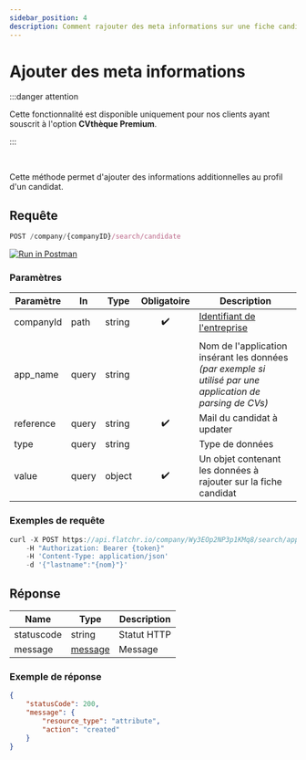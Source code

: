 ```yaml
---
sidebar_position: 4
description: Comment rajouter des meta informations sur une fiche candidat grâce à l'API Flatchr
---
```



# Ajouter des meta informations

:::danger attention

Cette fonctionnalité est disponible uniquement pour nos clients ayant souscrit à l'option **CVthèque Premium**.

:::
  
<br/>
  
Cette méthode permet d'ajouter des informations additionnelles au profil d'un candidat. 

## Requête


```jsx
POST /company/{companyID}/search/candidate
```
[![Run in Postman](https://run.pstmn.io/button.svg)](https://god.gw.postman.com/run-collection/18861404-2bd60cea-6942-4809-83e7-e8869748aa62?action=collection%2Ffork&collection-url=entityId%3D18861404-2bd60cea-6942-4809-83e7-e8869748aa62%26entityType%3Dcollection%26workspaceId%3D9ab396af-18af-4f93-809c-cddd2fbd1422)


### Paramètres
|Paramètre|In|Type|Obligatoire|Description|
|---|---|---|---|---|
companyId|path|string|<center>✔️</center>|[Identifiant de l'entreprise](../getting_started#identifiant-de-lentreprise) 
||||||
app_name|query|string||Nom de l'application insérant les données *(par exemple si utilisé par une application de parsing de CVs)*|
reference|query|string|<center>✔️</center>|Mail du candidat à updater|
type|query|string||Type de données|
value|query|object|<center>✔️</center>|Un objet contenant les données à rajouter sur la fiche candidat|


### Exemples de requête



```jsx title="Requête cURL"
curl -X POST https://api.flatchr.io/company/Wy3EOp2NP3p1KMq8/search/applicants
    -H "Authorization: Bearer {token}"
    -H 'Content-Type: application/json'
    -d '{"lastname":"{nom}"}'
```



## Réponse
|Name|Type|Description|
|---|---|---|
statuscode|string|Statut HTTP|
message|[message](../schemas/message)|Message|

### Exemple de réponse

```json
{
    "statusCode": 200,
    "message": {
        "resource_type": "attribute",
        "action": "created"
    }
}
```
